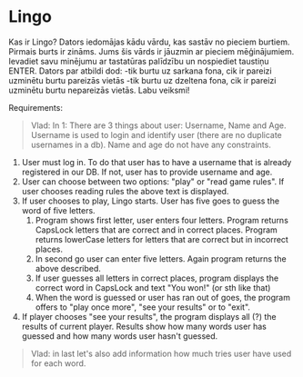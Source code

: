 # Lingo

Kas ir Lingo?
Dators iedomājas kādu vārdu, kas sastāv  no pieciem burtiem. 
Pirmais burts ir zināms. 
Jums šis vārds ir jāuzmin ar pieciem mēģinājumiem.
Ievadiet savu minējumu ar tastatūras palīdzību un nospiediet taustiņu ENTER. 
Dators par atbildi dod:
-tik burtu uz sarkana fona, cik ir pareizi uzminētu burtu pareizās vietās 
-tik burtu uz dzeltena fona, cik ir pareizi uzminētu burtu nepareizās vietās. 
Labu veiksmi!


Requirements: 
> Vlad: In 1: There are 3 things about user: Username, Name and Age. Username is used to login and identify user (there are no duplicate usernames in a db). Name and age do not have any constraints.

1. User must log in. To do that user has to have a username that is already registered in our DB. If not, user has to provide username and age. 
2. User can choose between two options: "play" or "read game rules". If user chooses reading rules the above text is displayed. 
3. If user chooses to play, Lingo starts. User has five goes to guess the word of five letters. 
    1. Program shows first letter, user enters four letters. Program returns CapsLock letters that are correct and in correct places. Program returns lowerCase letters for letters that are correct but in incorrect places. 
    2. In second go user can enter five letters. Again program returns the above described. 
    3. If user guesses all letters in correct places, program displays the correct word in CapsLock and text "You won!" (or sth like that)
    4. When the word is guessed or user has ran out of goes, the program offers to "play once more", "see your results" or to "exit". 
4. If player chooses "see your results", the program displays all (?) the results of current player. Results show how many words user has guessed and how many words user hasn't guessed. 


> Vlad: in last let's also add information how much tries user have used for each word.
